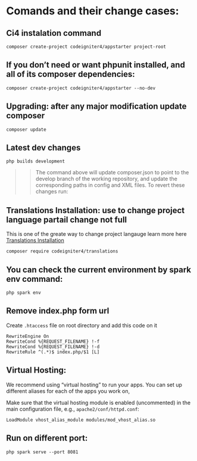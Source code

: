 # Comands and their change cases:

## Ci4 instalation command

    composer create-project codeigniter4/appstarter project-root

## If you don’t need or want phpunit installed, and all of its composer dependencies:

    composer create-project codeigniter4/appstarter --no-dev

## Upgrading: after any major modification update composer

    composer update

## Latest dev changes

    php builds development

>> The command above will update composer.json to point to the develop branch of the working repository, and update the corresponding paths in config and XML files. To revert these changes run:

## Translations Installation: use to change project language partail change not full

This is one of the greate way to change project langauge learn more here [Translations Installation](https://codeigniter4.github.io/CodeIgniter4/outgoing/localization.html)

    composer require codeigniter4/translations

## You can check the current environment by spark env command:

    php spark env

## Remove index.php form url

Create `.htaccess` file on root directory and add this code on it

    RewriteEngine On
    RewriteCond %{REQUEST_FILENAME} !-f
    RewriteCond %{REQUEST_FILENAME} !-d
    RewriteRule ^(.*)$ index.php/$1 [L]

## Virtual Hosting: 

We recommend using “virtual hosting” to run your apps. You can set up different aliases for each of the apps you work on,

Make sure that the virtual hosting module is enabled (uncommented) in the main configuration file, e.g., `apache2/conf/httpd.conf`:

    LoadModule vhost_alias_module modules/mod_vhost_alias.so

## Run on different port:

    php spark serve --port 8081